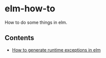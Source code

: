 # elm-how-to

How to do some things in elm.

## Contents

* [How to generate runtime exceptions in elm](/runtime-exceptions.md)
